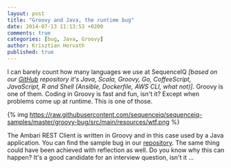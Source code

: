 ```yaml
---
layout: post
title: "Groovy and Java, the runtime bug"
date: 2014-07-13 11:13:53 +0200
comments: true
categories: [bug, Java, Groovy]
author: Krisztian Horvath
published: true
---
```


I can barely count how many languages we use at SequenceIQ _[based on our [GitHub](https://github.com/sequenceiq) repository it's Java, Scala, Groovy, Go, CoffeeScript, JavaScript, R and Shell (Ansible, Dockerfile, AWS CLI, what not)]_. Groovy is one of them.
Coding in Groovy is fast and fun, isn't it? Except when problems come up at runtime. This is one of those.  

{% img https://raw.githubusercontent.com/sequenceiq/sequenceiq-samples/master/groovy-bug/src/main/resources/wtf.png %}

<!-- more -->

The Ambari REST Client is written in Groovy and in this case used by a Java application. You can find the sample bug in our
[repository](https://github.com/sequenceiq/sequenceiq-samples/tree/master/groovy-bug). The same thing could have been achieved with
reflection as well. Do you know why this can happen? It's a good candidate for an interview question, isn't it ... 
